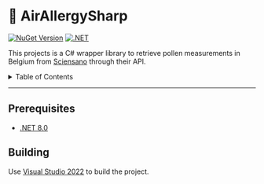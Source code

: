 <!-- omit in toc -->
# 🌿 AirAllergySharp  

[![NuGet Version](https://img.shields.io/nuget/v/MichelMichels.AirAllergy)](https://www.nuget.org/packages/MichelMichels.AirAllergy)
[![.NET](https://github.com/MichelMichels/AirAllergy/actions/workflows/dotnet.yml/badge.svg)](https://github.com/MichelMichels/AirAllergy/actions/workflows/dotnet.yml)

This projects is a C# wrapper library to retrieve pollen measurements in Belgium from [Sciensano](https://airallergy.sciensano.be/) through their API.

<details>
<summary>Table of Contents</summary>

- [Prerequisites](#prerequisites)
- [Building](#building)

</details>

---

## Prerequisites
- [.NET 8.0](https://dotnet.microsoft.com/en-us/download/dotnet/8.0)

## Building

Use [Visual Studio 2022](https://visualstudio.microsoft.com/vs/) to build the project. 
